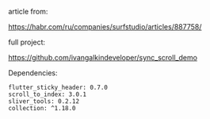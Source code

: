article from:

https://habr.com/ru/companies/surfstudio/articles/887758/

full project:

https://github.com/ivangalkindeveloper/sync_scroll_demo


Dependencies:

    flutter_sticky_header: 0.7.0
    scroll_to_index: 3.0.1
    sliver_tools: 0.2.12
    collection: ^1.18.0